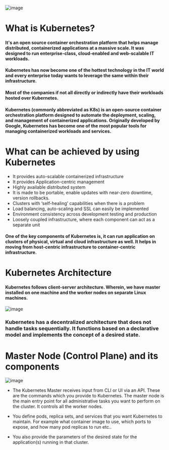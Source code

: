 ![image](https://github.com/awsbatch/my-k8s/assets/110165635/d8180936-592c-402c-bca3-769a58a41be3)

# What is Kubernetes?

#### It's an open source container orchestration platform that helps manage distributed, containerized applications at a massive scale. It was designed to run enterprise-class, cloud-enabled and web-scalable IT workloads.
#### Kubernetes has now become one of the hottest technology in the IT world and every enterprise today wants to leverage the same within their infrastructure.
#### Most of the companies if not all directly or indirectly have their workloads hosted over Kubernetes.

#### Kubernetes (commonly abbreviated as K8s) is an open-source container orchestration platform designed to automate the deployment, scaling, and management of containerized applications. Originally developed by Google, Kubernetes has become one of the most popular tools for managing containerized workloads and services.

# What can be achieved by using Kubernetes
* It provides auto-scalable containerized infrastructure
* It provides Application-centric management
* Highly available distributed system
* It is made to be portable, enable updates with near-zero downtime, version rollbacks.
* Clusters with ‘self-healing’ capabilities when there is a problem
* Load balancing, auto-scaling and SSL can easily be implemented
* Environment consistency across development testing and production
* Loosely coupled infrastructure, where each component can act as a separate unit

#### One of the key components of Kubernetes is, it can run application on clusters of physical, virtual and cloud infrastructure as well. It helps in moving from host-centric infrastructure to container-centric infrastructure.

# Kubernetes Architecture

#### Kubernetes follows client-server architecture. Wherein, we have master installed on one machine and the worker nodes on separate Linux machines.

![image](https://github.com/awsbatch/my-k8s/assets/110165635/e69da1b8-e790-4b93-897f-191310ee5969)

### Kubernetes has a decentralized architecture that does not handle tasks sequentially. It functions based on a declarative model and implements the concept of a desired state.

# Master Node (Control Plane) and its components

![image](https://github.com/awsbatch/my-k8s/assets/110165635/753b0fba-7412-4387-8126-e5270960fa0c)

- The Kubernetes Master receives input from CLI or UI via an API. These are the commands which you provide to Kubernetes. The master node is the main entry point for all administrative tasks you want to perform on the cluster. It controls all the worker nodes.

- You define pods, replica sets, and services that you want Kubernetes to maintain. For example what container image to use, which ports to expose, and how many pod replicas to run etc..

- You also provide the parameters of the desired state for the application(s) running in that cluster.
